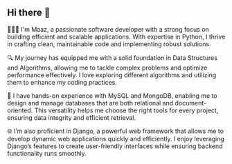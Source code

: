 ## Hi there 👋

👨🏻‍💻 I'm Maaz, a passionate software developer with a strong focus on building efficient and scalable applications. With expertise in Python, I thrive in crafting clean, maintainable code and implementing robust solutions.

🔍 My journey has equipped me with a solid foundation in Data Structures and Algorithms, allowing me to tackle complex problems and optimize performance effectively. I love exploring different algorithms and utilizing them to enhance my coding practices.

💾 I have hands-on experience with MySQL and MongoDB, enabling me to design and manage databases that are both relational and document-oriented. This versatility helps me choose the right tools for every project, ensuring data integrity and efficient retrieval.

🌐 I’m also proficient in Django, a powerful web framework that allows me to develop dynamic web applications quickly and efficiently. I enjoy leveraging Django’s features to create user-friendly interfaces while ensuring backend functionality runs smoothly.
<!--
**0maaz-01/0maaz-01** is a ✨ special_ ✨ repository because its `README.md` (this file) appears on your GitHub profile.

Here are some ideas to get you started:

- 🔭 I’m currently working on ...
- 🌱 I
- 👯 I’m looking to collaborate on ...
- 🤔 I’m looking for help with ...
- 💬 Ask me about ...
- 📫 How to reach me: ...
- 😄 Pronouns: ...
- ⚡ Fun fact: ...
-->
